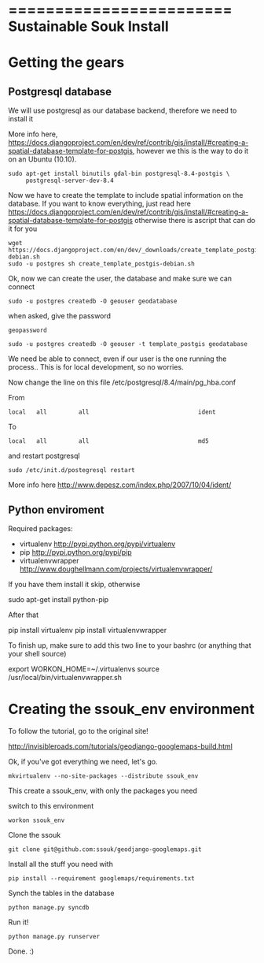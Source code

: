 ========================
Sustainable Souk Install 
========================

Getting the gears
=================

Postgresql database
-------------------

We will use postgresql as our database backend, therefore we need to install it

More info here, https://docs.djangoproject.com/en/dev/ref/contrib/gis/install/#creating-a-spatial-database-template-for-postgis,
however we this is the way to do it on an Ubuntu (10.10).

    sudo apt-get install binutils gdal-bin postgresql-8.4-postgis \
         postgresql-server-dev-8.4
         

Now we have to create the template to include spatial information on the database.
If you want to know everything, just read here 
https://docs.djangoproject.com/en/dev/ref/contrib/gis/install/#creating-a-spatial-database-template-for-postgis
otherwise there is ascript that can do it for you

    wget https://docs.djangoproject.com/en/dev/_downloads/create_template_postgis-debian.sh
    sudo -u postgres sh create_template_postgis-debian.sh

Ok, now we can create the user, the database and make sure we can connect

    sudo -u postgres createdb -O geouser geodatabase

when asked, give the password

    geopassword

    sudo -u postgres createdb -O geouser -t template_postgis geodatabase

We need be able to connect, even if our user is the one running the process..
This is for local development, so no worries.


Now change the line on this file /etc/postgresql/8.4/main/pg_hba.conf

From 

    local   all         all                               ident
    
To 

    local   all         all                               md5


and restart postgresql

    sudo /etc/init.d/postegresql restart

More info here http://www.depesz.com/index.php/2007/10/04/ident/


Python enviroment
------------------

Required packages:

- virtualenv http://pypi.python.org/pypi/virtualenv
- pip http://pypi.python.org/pypi/pip
- virtualenvwrapper http://www.doughellmann.com/projects/virtualenvwrapper/


If you have them install it skip, otherwise 

sudo apt-get install python-pip

After that

pip install virtualenv
pip install virtualenvwrapper

To finish up, make sure to add this two line to your bashrc (or anything that your
shell source)

export WORKON_HOME=~/.virtualenvs
source /usr/local/bin/virtualenvwrapper.sh

Creating the ssouk_env environment
==============================

To follow the tutorial, go to the original site!

http://invisibleroads.com/tutorials/geodjango-googlemaps-build.html

Ok, if you've got everything we need, let's go.

    mkvirtualenv --no-site-packages --distribute ssouk_env

This create a ssouk_env, with only the packages you need

switch to this environment

    workon ssouk_env

Clone the ssouk

    git clone git@github.com:ssouk/geodjango-googlemaps.git

Install all the stuff you need with

    pip install --requirement googlemaps/requirements.txt

Synch the tables in the database

    python manage.py syncdb 
    
Run it!

    python manage.py runserver
    
Done. :)
